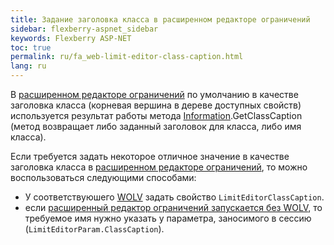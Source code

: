 ```yaml
---
title: Задание заголовка класса в расширенном редакторе ограничений
sidebar: flexberry-aspnet_sidebar
keywords: Flexberry ASP-NET
toc: true
permalink: ru/fa_web-limit-editor-class-caption.html
lang: ru
---
```


В [расширенном редакторе ограничений](fa_advanced-limit-editor.html) по умолчанию в качестве заголовка класса (корневая вершина в дереве доступных свойств) используется результат работы метода [Information](fo_methods-class-information.html).GetClassCaption (метод возвращает либо заданный заголовок для класса, либо имя класса).

Если требуется задать некоторое отличное значение в качестве заголовка класса в [расширенном редакторе ограничений](fa_advanced-limit-editor.html), то можно воспользоваться следующими способами:

* У соответствуюшего [WOLV](fa_web-object-list-view.html) задать свойство `LimitEditorClassCaption`.
* если [расширенный редактор ограничений запускается без WOLV](fa_limit-editor-without-wolv.html), то требуемое имя нужно указать у параметра, заносимого в сессию (`LimitEditorParam.ClassCaption`).

